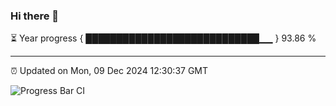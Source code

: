 ### Hi there 👋

⏳ Year progress { ████████████████████████████▁▁ } 93.86 %

---

⏰ Updated on Mon, 09 Dec 2024 12:30:37 GMT

![Progress Bar CI](https://github.com/liununu/liununu/workflows/Progress%20Bar%20CI/badge.svg)
